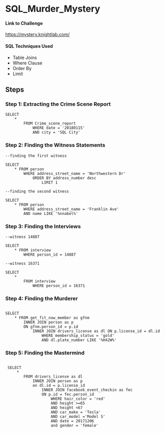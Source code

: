 # SQL_Murder_Mystery

#### Link to Challenge

https://mystery.knightlab.com/

#### SQL Techniques Used

- Table Joins
- Where Clause
- Order By
- Limit

## Steps

### Step 1: Extracting the Crime Scene Report

```
SELECT 
    * 
        FROM Crime_scene_report
            WHERE date = '20180115'
            AND city = 'SQL City'

```
### Step 2: Finding the Witness Statements

```
--finding the first witness

SELECT 
    * FROM person
        WHERE address_street_name = 'Northwestern Dr'
            ORDER BY address_number desc
                LIMIT 1

--finding the second witness
 
SELECT 
    * FROM person
        WHERE address_street_name = 'Franklin Ave'
        AND name LIKE '%nnabel%'

```
### Step 3: Finding the Interviews

```
--witness 14887
 
SELECT 
    * FROM interview
        WHERE person_id = 14887

--witness 16371
 
SELECT 
    * 
        FROM interview
            WHERE person_id = 16371
```
### Step 4: Finding the Murderer

```

SELECT 
    * FROM get_fit_now_member as gfnm
        INNER JOIN person as p 
        ON gfnm.person_id = p.id
            INNER JOIN drivers_license as dl ON p.license_id = dl.id
                WHERE membership_status = 'gold'
                AND dl.plate_number LIKE '%H42W%'
```
### Step 5: Finding the Mastermind

```

 SELECT 
     *
        FROM drivers_license as dl
            INNER JOIN person as p 
            on dl.id = p.license_id
                INNER JOIN facebook_event_checkin as fec
                ON p.id = fec.person_id
                    WHERE hair_color = 'red'
                    AND height >=65
                    AND height <67
                    AND car_make = 'Tesla'
                    AND car_model ='Model S' 
                    AND date = 20171206
                    and gender = 'female' 
```









